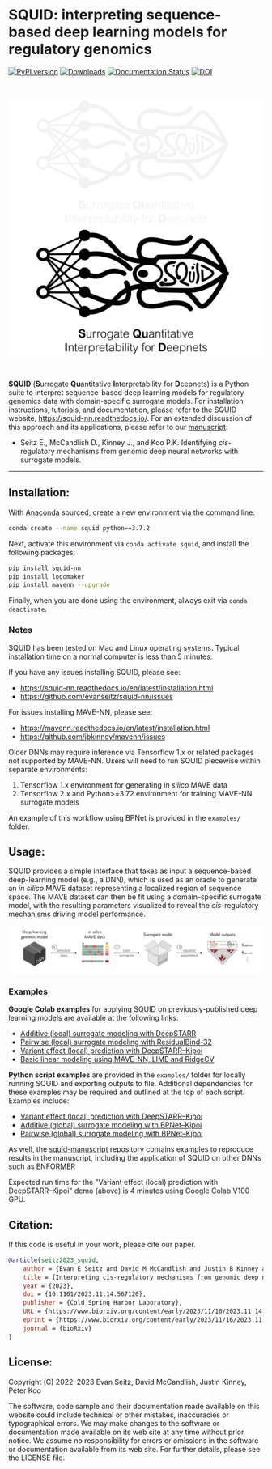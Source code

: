 SQUID: interpreting sequence-based deep learning models for regulatory genomics
========================================================================
[![PyPI version](https://badge.fury.io/py/squid-nn.svg)](https://badge.fury.io/py/squid-nn)
[![Downloads](https://static.pepy.tech/badge/squid-nn)](https://pepy.tech/project/squid-nn)
[![Documentation Status](https://readthedocs.org/projects/squid-nn/badge/?version=latest)](https://squid-nn.readthedocs.io/en/latest/?badge=latest)
[![DOI](https://zenodo.org/badge/711703377.svg)](https://zenodo.org/doi/10.5281/zenodo.11060671)

<br/>

![logo_dark](./docs/_static/logo_dark_main.png#gh-dark-mode-only)
![logo_light](./docs/_static/logo_light_main.png#gh-light-mode-only)

<br/>

**SQUID** (**S**urrogate **Qu**antitative **I**nterpretability for **D**eepnets) is a Python suite to interpret sequence-based deep learning models for regulatory genomics data with domain-specific surrogate models. For installation instructions, tutorials, and documentation, please refer to the SQUID website, https://squid-nn.readthedocs.io/. For an extended discussion of this approach and its applications, please refer to our [manuscript](https://doi.org/10.1101/2023.11.14.567120):

* Seitz E., McCandlish D., Kinney J., and Koo P.K. Identifying *cis*-regulatory mechanisms from genomic deep neural networks with surrogate models.
<!--- <em>Genome Biol</em> **23**, 98 (2022). https://doi.org/10.1186/s13059-022-02661-7 --->
---

## Installation:

With [Anaconda](https://docs.anaconda.com/free/anaconda/install/index.html) sourced, create a new environment via the command line:

```bash
conda create --name squid python==3.7.2
```

Next, activate this environment via `conda activate squid`, and install the following packages:

```bash
pip install squid-nn
pip install logomaker
pip install mavenn --upgrade
```

Finally, when you are done using the environment, always exit via `conda deactivate`.


### Notes

SQUID has been tested on Mac and Linux operating systems. Typical installation time on a normal computer is less than 5 minutes.

If you have any issues installing SQUID, please see:
- https://squid-nn.readthedocs.io/en/latest/installation.html
- https://github.com/evanseitz/squid-nn/issues

For issues installing MAVE-NN, please see:
- https://mavenn.readthedocs.io/en/latest/installation.html
- https://github.com/jbkinney/mavenn/issues

Older DNNs may require inference via Tensorflow 1.x or related packages not supported by MAVE-NN. Users will need to run SQUID piecewise within separate environments:
1. Tensorflow 1.x environment for generating *in silico* MAVE data
2. Tensorflow 2.x and Python>=3.72 environment for training MAVE-NN surrogate models

An example of this workflow using BPNet is provided in the `examples/` folder.


## Usage:
SQUID provides a simple interface that takes as input a sequence-based deep-learning model (e.g., a DNN), which is used as an oracle to generate an *in silico* MAVE dataset representing a localized region of sequence space. The MAVE dataset can then be fit using a domain-specific surrogate model, with the resulting parameters visualized to reveal the *cis*-regulatory mechanisms driving model performance.

<img src="./docs/_static/framework.png" alt="fig" width="1000"/>

### Examples

**Google Colab examples** for applying SQUID on previously-published deep learning models are available at the following links:

- [Additive (local) surrogate modeling with DeepSTARR](https://colab.research.google.com/drive/12HR8Vu_8ji3Ac1wli4wgqx1J0YB73JF_?usp=sharing)
- [Pairwise (local) surrogate modeling with ResidualBind-32](https://colab.research.google.com/drive/1eKC78YE2l49mQFOlnA9Xr1Y9IO121Va5?usp=sharing)
- [Variant effect (local) prediction with DeepSTARR–Kipoi](https://colab.research.google.com/drive/1wtpT1FF5nu1etTDOaV3A7ByXhuLqK071?usp=sharing)
- [Basic linear modeling using MAVE-NN, LIME and RidgeCV](https://colab.research.google.com/drive/1bcHSRxPy02pXHg9xZ1TjmjYro2ZZe25R?usp=sharing)


**Python script examples** are provided in the `examples/` folder for locally running SQUID and exporting outputs to file. Additional dependencies for these examples may be required and outlined at the top of each script. Examples include:
- [Variant effect (local) prediction with DeepSTARR–Kipoi](https://github.com/evanseitz/squid-nn/blob/master/examples/example_variant_effect.py)
- [Additive (global) surrogate modeling with BPNet–Kipoi](https://github.com/evanseitz/squid-nn/blob/master/examples/example_global_additive.py)
- [Pairwise (global) surrogate modeling with BPNet–Kipoi](https://github.com/evanseitz/squid-nn/blob/master/examples/example_global_pairwise.py)

As well, the [squid-manuscript](https://github.com/evanseitz/squid-manuscript) repository contains examples to reproduce results in the manuscript, including the application of SQUID on other DNNs such as ENFORMER

Expected run time for the "Variant effect (local) prediction with DeepSTARR–Kipoi" demo (above) is 4 minutes using Google Colab V100 GPU.


## Citation:
If this code is useful in your work, please cite our paper.

```bibtex
@article{seitz2023_squid,
	author = {Evan E Seitz and David M McCandlish and Justin B Kinney and Peter K Koo},
	title = {Interpreting cis-regulatory mechanisms from genomic deep neural networks using surrogate models},
	year = {2023},
	doi = {10.1101/2023.11.14.567120},
	publisher = {Cold Spring Harbor Laboratory},
	URL = {https://www.biorxiv.org/content/early/2023/11/16/2023.11.14.567120},
	eprint = {https://www.biorxiv.org/content/early/2023/11/16/2023.11.14.567120.full.pdf},
	journal = {bioRxiv}
}
```

## License:
Copyright (C) 2022–2023 Evan Seitz, David McCandlish, Justin Kinney, Peter Koo

The software, code sample and their documentation made available on this website could include technical or other mistakes, inaccuracies or typographical errors. We may make changes to the software or documentation made available on its web site at any time without prior notice. We assume no responsibility for errors or omissions in the software or documentation available from its web site. For further details, please see the LICENSE file.
